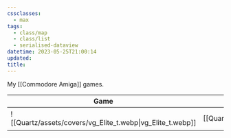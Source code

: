 ```yaml
---
cssclasses:
  - max
tags:
  - class/map
  - class/list
  - serialised-dataview
datetime: 2023-05-25T21:00:14
updated: 
title:
---
```

My [[Commodore Amiga]] games.

<!-- QueryToSerialize: table without id embed(link(thumbnail)) as "Game", file.link as "", rating as Rating, playthroughs as "Plays", link(split( filter(file.tags, (t) => startswith(t, "#status") )[0], "/" )[1]) as Status from #class/video-game where contains(platform, [[Commodore Amiga]]) sort file.name -->
<!-- SerializedQuery: table without id embed(link(thumbnail)) as "Game", file.link as "", rating as Rating, playthroughs as "Plays", link(split( filter(file.tags, (t) => startswith(t, "#status") )[0], "/" )[1]) as Status from #class/video-game where contains(platform, [[Commodore Amiga]]) sort file.name -->

| Game                                                       |                                  | Rating                                 | Plays | Status                                   |
| ---------------------------------------------------------- | -------------------------------- | -------------------------------------- | ----- | ---------------------------------------- |
| ![[Quartz/assets/covers/vg_Elite_t.webp\|vg_Elite_t.webp]] | [[Quartz/notes/Elite.md\|Elite]] | [[Quartz/notes/5-star.md\|⭐️⭐️⭐️⭐️⭐️]] | 1     | [[Quartz/notes/completed.md\|completed]] |
<!-- SerializedQuery END -->
